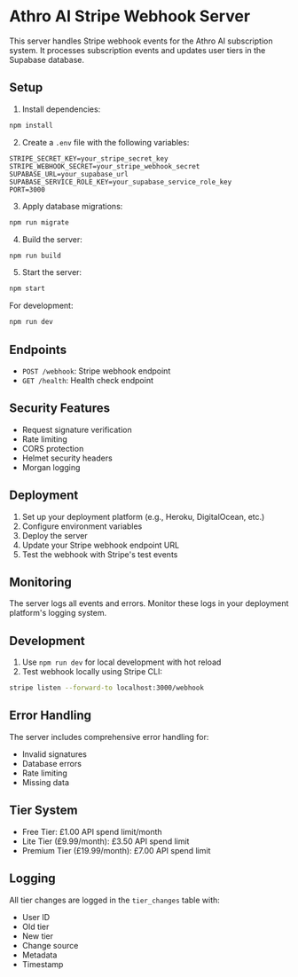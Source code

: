 # Athro AI Stripe Webhook Server

This server handles Stripe webhook events for the Athro AI subscription system. It processes subscription events and updates user tiers in the Supabase database.

## Setup

1. Install dependencies:
```bash
npm install
```

2. Create a `.env` file with the following variables:
```
STRIPE_SECRET_KEY=your_stripe_secret_key
STRIPE_WEBHOOK_SECRET=your_stripe_webhook_secret
SUPABASE_URL=your_supabase_url
SUPABASE_SERVICE_ROLE_KEY=your_supabase_service_role_key
PORT=3000
```

3. Apply database migrations:
```bash
npm run migrate
```

4. Build the server:
```bash
npm run build
```

5. Start the server:
```bash
npm start
```

For development:
```bash
npm run dev
```

## Endpoints

- `POST /webhook`: Stripe webhook endpoint
- `GET /health`: Health check endpoint

## Security Features

- Request signature verification
- Rate limiting
- CORS protection
- Helmet security headers
- Morgan logging

## Deployment

1. Set up your deployment platform (e.g., Heroku, DigitalOcean, etc.)
2. Configure environment variables
3. Deploy the server
4. Update your Stripe webhook endpoint URL
5. Test the webhook with Stripe's test events

## Monitoring

The server logs all events and errors. Monitor these logs in your deployment platform's logging system.

## Development

1. Use `npm run dev` for local development with hot reload
2. Test webhook locally using Stripe CLI:
```bash
stripe listen --forward-to localhost:3000/webhook
```

## Error Handling

The server includes comprehensive error handling for:
- Invalid signatures
- Database errors
- Rate limiting
- Missing data

## Tier System

- Free Tier: £1.00 API spend limit/month
- Lite Tier (£9.99/month): £3.50 API spend limit
- Premium Tier (£19.99/month): £7.00 API spend limit

## Logging

All tier changes are logged in the `tier_changes` table with:
- User ID
- Old tier
- New tier
- Change source
- Metadata
- Timestamp 